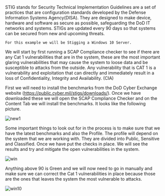 STIG stands for Security Technical Implementation Guidelines are a set of practices that are configuration standards developed by the Defense Information Systems Agency(DISA). They are designed to make device, hardware and software as secure as possible, safeguarding the DoD IT networks and systems. STIGs are updated every 90 days so that systems can be secured from new and upcoming threats. 

`For this example we will be Stigging a Windows 10 Server.`

We will start by first running a SCAP Compliance checker to see if there are any Cat 1 vulnerabilities that are in the system, these are the most important glaring vulnerabilities that may cause the system to loose data and be susceptible to attacks from the outside. Any vulnerability that is CAT 1 is a vulnerability and exploitation that can directly and immediately result in a loss of Confidentiality, Integrity and Availability. (CIA) 


First we will need to install the benchmarks from the DoD Cyber Exchange website (https://public.cyber.mil/stigs/downloads/). Once we have downloaded these we will open the SCAP Compliance Checker and on the Content Tab we will install the benchmarks. It looks like the following picture. 


![new1](https://user-images.githubusercontent.com/93686063/231167583-872110ed-62f6-409b-9b0c-7663a39d8c1a.JPG)

Some important things to look out for in the process is to make sure that we have the latest benchmarks and also the Profile. The profile will depend on the system that we are working with. They are divided into Public, Sensitive and Classified. Once we have put the checks in place. We will see the results and try and mitigate the open vulnerabilities in the system. 



![win](https://user-images.githubusercontent.com/93686063/231168386-c394a8c5-0624-4c99-9a59-b8cf049af7e7.JPG)

Anything above 90 is Green and we will now need to go in manually and make sure we can correct the Cat 1 vulnerabilities in place because those are the ones that leaves the system the most vulnerable to attacks. 

![win10](https://user-images.githubusercontent.com/93686063/231169216-278e4bac-8f0c-4730-9c5c-38d38ec6bf2c.JPG)

